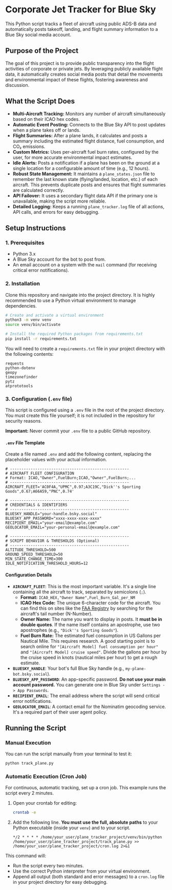 # Corporate Jet Tracker for Blue Sky

This Python script tracks a fleet of aircraft using public ADS-B data and automatically posts takeoff, landing, and flight summary information to a Blue Sky social media account.

## Purpose of the Project

The goal of this project is to provide public transparency into the flight activities of corporate or private jets. By leveraging publicly available flight data, it automatically creates social media posts that detail the movements and environmental impact of these flights, fostering awareness and discussion.

## What the Script Does

- **Multi-Aircraft Tracking:** Monitors any number of aircraft simultaneously based on their ICAO hex codes.
- **Automatic Event Posting:** Connects to the Blue Sky API to post updates when a plane takes off or lands.
- **Flight Summaries:** After a plane lands, it calculates and posts a summary including the estimated flight distance, fuel consumption, and CO₂ emissions.
- **Custom Metrics:** Uses per-aircraft fuel burn rates, configured by the user, for more accurate environmental impact estimates.
- **Idle Alerts:** Posts a notification if a plane has been on the ground at a single location for a configurable amount of time (e.g., 12 hours).
- **Robust State Management:** It maintains a `plane_states.json` file to remember the last known state (flying/landed, location, etc.) of each aircraft. This prevents duplicate posts and ensures that flight summaries are calculated correctly.
- **API Failover:** It uses a secondary flight data API if the primary one is unavailable, making the script more reliable.
- **Detailed Logging:** Keeps a running `plane_tracker.log` file of all actions, API calls, and errors for easy debugging.

## Setup Instructions

### 1. Prerequisites

- Python 3.x
- A Blue Sky account for the bot to post from.
- An email account on a system with the `mail` command (for receiving critical error notifications).

### 2. Installation

Clone this repository and navigate into the project directory. It is highly recommended to use a Python virtual environment to manage dependencies.

```bash
# Create and activate a virtual environment
python3 -m venv venv
source venv/bin/activate

# Install the required Python packages from requirements.txt
pip install -r requirements.txt
```

You will need to create a `requirements.txt` file in your project directory with the following contents:

```
requests
python-dotenv
geopy
timezonefinder
pytz
atprototools
```

### 3. Configuration (`.env` file)

This script is configured using a `.env` file in the root of the project directory. You must create this file yourself; it is not included in the repository for security reasons.

**Important:** Never commit your `.env` file to a public GitHub repository.

#### `.env` File Template

Create a file named `.env` and add the following content, replacing the placeholder values with your actual information.

```dotenv
# ----------------------------------------------------
# AIRCRAFT FLEET CONFIGURATION
# Format: ICAO,"Owner",FuelBurn;ICAO,"Owner",FuelBurn;...
# ----------------------------------------------------
AIRCRAFT_FLEET='AC0F4A,"UPMC",0.97;A3C19C,"Dick''s Sporting Goods",0.67;A66A59,"PNC",0.74'

# ----------------------------------------------------
# CREDENTIALS & IDENTIFIERS
# ----------------------------------------------------
BLUESKY_HANDLE="your-handle.bsky.social"
BLUESKY_APP_PASSWORD="xxxx-xxxx-xxxx-xxxx"
RECIPIENT_EMAIL="your-email@example.com"
GEOLOCATOR_EMAIL="your-personal-email@example.com"

# ----------------------------------------------------
# SCRIPT BEHAVIOR & THRESHOLDS (Optional)
# ----------------------------------------------------
ALTITUDE_THRESHOLD=500
GROUND_SPEED_THRESHOLD=50
MIN_STATE_CHANGE_TIME=300
IDLE_NOTIFICATION_THRESHOLD_HOURS=12
```

#### Configuration Details

-   **`AIRCRAFT_FLEET`**: This is the most important variable. It's a single line containing all the aircraft to track, separated by semicolons (`;`).
    -   **Format:** `ICAO_HEX,"Owner Name",Fuel_Burn_Gal_per_NM`
    -   **ICAO Hex Code:** The unique 6-character code for the aircraft. You can find this on sites like the [FAA Registry](https://registry.faa.gov/aircraftinquiry/Search/NNumberInquiry) by searching for the aircraft's tail number (N-Number).
    -   **Owner Name:** The name you want to display in posts. It **must be in double quotes**. If the name itself contains an apostrophe, use two apostrophes (e.g., `"Dick''s Sporting Goods"`).
    -   **Fuel Burn Rate:** The estimated fuel consumption in US Gallons per Nautical Mile. This requires research. A good starting point is to search online for `"[Aircraft Model] fuel consumption per hour"` and `"[Aircraft Model] cruise speed"`. Divide the gallons per hour by the cruise speed in knots (nautical miles per hour) to get a rough estimate.
-   **`BLUESKY_HANDLE`**: Your bot's full Blue Sky handle (e.g., `my-plane-bot.bsky.social`).
-   **`BLUESKY_APP_PASSWORD`**: An app-specific password. **Do not use your main account password.** You can generate one in Blue Sky under `Settings -> App Passwords`.
-   **`RECIPIENT_EMAIL`**: The email address where the script will send critical error notifications.
-   **`GEOLOCATOR_EMAIL`**: A contact email for the Nominatim geocoding service. It's a required part of their user agent policy.

## Running the Script

### Manual Execution

You can run the script manually from your terminal to test it:

```bash
python track_plane.py
```

### Automatic Execution (Cron Job)

For continuous, automatic tracking, set up a cron job. This example runs the script every 2 minutes.

1.  Open your crontab for editing:
    ```bash
    crontab -e
    ```

2.  Add the following line. **You must use the full, absolute paths** to your Python executable (inside your `venv`) and to your script.

    ```crontab
    */2 * * * * /home/your_user/plane_tracker_project/venv/bin/python /home/your_user/plane_tracker_project/track_plane.py >> /home/your_user/plane_tracker_project/cron.log 2>&1
    ```

This command will:
- Run the script every two minutes.
- Use the correct Python interpreter from your virtual environment.
- Append all output (both standard and error messages) to a `cron.log` file in your project directory for easy debugging.
